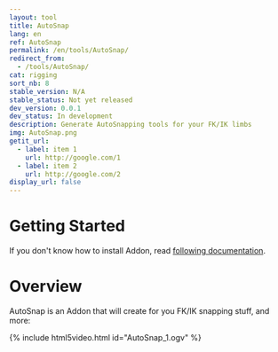 ```yaml
---
layout: tool
title: AutoSnap
lang: en
ref: AutoSnap
permalink: /en/tools/AutoSnap/
redirect_from:
  - /tools/AutoSnap/
cat: rigging
sort_nb: 8
stable_version: N/A
stable_status: Not yet released
dev_version: 0.0.1
dev_status: In development
description: Generate AutoSnapping tools for your FK/IK limbs
img: AutoSnap.png
getit_url:
  - label: item 1
    url: http://google.com/1
  - label: item 2
    url: http://google.com/2
display_url: false
---
```


# Getting Started
If you don't know how to install Addon, read [following documentation][1].  

# Overview
AutoSnap is an Addon that will create for you FK/IK snapping stuff, and more:  

{% include html5video.html id="AutoSnap_1.ogv" %}

[1]: {{site.base_url}}/en/AddonInstallation/
